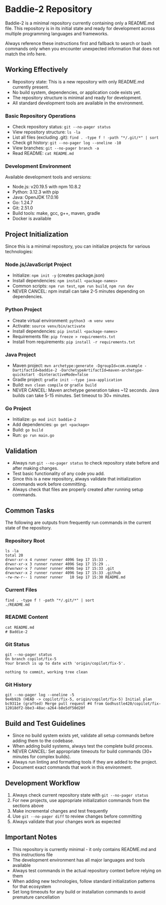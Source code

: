 # Baddie-2 Repository
Baddie-2 is a minimal repository currently containing only a README.md file. This repository is in its initial state and ready for development across multiple programming languages and frameworks.

Always reference these instructions first and fallback to search or bash commands only when you encounter unexpected information that does not match the info here.

## Working Effectively
- Repository state: This is a new repository with only README.md currently present.
- No build system, dependencies, or application code exists yet.
- The repository structure is minimal and ready for development.
- All standard development tools are available in the environment.

### Basic Repository Operations
- Check repository status: `git --no-pager status`
- View repository structure: `ls -la`
- List all files (excluding .git): `find . -type f ! -path "*/.git/*" | sort`
- Check git history: `git --no-pager log --oneline -10`
- View branches: `git --no-pager branch -a`
- Read README: `cat README.md`

### Development Environment
Available development tools and versions:
- Node.js: v20.19.5 with npm 10.8.2
- Python: 3.12.3 with pip
- Java: OpenJDK 17.0.16
- Go: 1.24.7
- Git: 2.51.0
- Build tools: make, gcc, g++, maven, gradle
- Docker is available

## Project Initialization
Since this is a minimal repository, you can initialize projects for various technologies:

### Node.js/JavaScript Project
- Initialize: `npm init -y` (creates package.json)
- Install dependencies: `npm install <package-names>`
- Common scripts: `npm run test`, `npm run build`, `npm run dev`
- NEVER CANCEL: npm install can take 2-5 minutes depending on dependencies.

### Python Project
- Create virtual environment: `python3 -m venv venv`
- Activate: `source venv/bin/activate`
- Install dependencies: `pip install <package-names>`
- Requirements file: `pip freeze > requirements.txt`
- Install from requirements: `pip install -r requirements.txt`

### Java Project
- Maven project: `mvn archetype:generate -DgroupId=com.example -DartifactId=baddie-2 -DarchetypeArtifactId=maven-archetype-quickstart -DinteractiveMode=false`
- Gradle project: `gradle init --type java-application`
- Build: `mvn clean compile` or `gradle build`
- NEVER CANCEL: Maven archetype generation takes ~12 seconds. Java builds can take 5-15 minutes. Set timeout to 30+ minutes.

### Go Project
- Initialize: `go mod init baddie-2`
- Add dependencies: `go get <package>`
- Build: `go build`
- Run: `go run main.go`

## Validation
- Always run `git --no-pager status` to check repository state before and after making changes.
- Test basic functionality of any code you add.
- Since this is a new repository, always validate that initialization commands work before committing.
- Always check that files are properly created after running setup commands.

## Common Tasks
The following are outputs from frequently run commands in the current state of the repository.

### Repository Root
```
ls -la
total 20
drwxr-xr-x 4 runner runner 4096 Sep 17 15:33 .
drwxr-xr-x 3 runner runner 4096 Sep 17 15:29 ..
drwxrwxr-x 7 runner runner 4096 Sep 17 15:33 .git
drwxrwxr-x 2 runner runner 4096 Sep 17 15:33 .github
-rw-rw-r-- 1 runner runner   10 Sep 17 15:30 README.md
```

### Current Files
```
find . -type f ! -path "*/.git/*" | sort
./README.md
```

### README Content
```
cat README.md
# Baddie-2
```

### Git Status
```
git --no-pager status
On branch copilot/fix-5
Your branch is up to date with 'origin/copilot/fix-5'.

nothing to commit, working tree clean
```

### Git History
```
git --no-pager log --oneline -5
9e4b92b (HEAD -> copilot/fix-5, origin/copilot/fix-5) Initial plan
bc9311e (grafted) Merge pull request #4 from Godhustle420/copilot/fix-12018df2-bbe3-48ac-a264-b8e5df50d20f
```

## Build and Test Guidelines
- Since no build system exists yet, validate all setup commands before adding them to the codebase.
- When adding build systems, always test the complete build process.
- NEVER CANCEL: Set appropriate timeouts for build commands (30+ minutes for complex builds).
- Always run linting and formatting tools if they are added to the project.
- Document exact commands that work in this environment.

## Development Workflow
1. Always check current repository state with `git --no-pager status`
2. For new projects, use appropriate initialization commands from the sections above
3. Make incremental changes and test frequently
4. Use `git --no-pager diff` to review changes before committing
5. Always validate that your changes work as expected

## Important Notes
- This repository is currently minimal - it only contains README.md and this instructions file
- The development environment has all major languages and tools available
- Always test commands in the actual repository context before relying on them
- When adding new technologies, follow standard initialization patterns for that ecosystem
- Set long timeouts for any build or installation commands to avoid premature cancellation